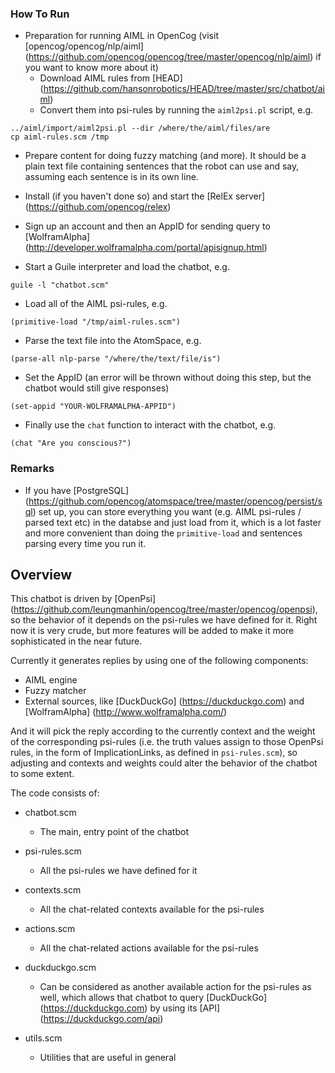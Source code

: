 ### How To Run
- Preparation for running AIML in OpenCog (visit [opencog/opencog/nlp/aiml] (https://github.com/opencog/opencog/tree/master/opencog/nlp/aiml) if you want to know more about it)
  - Download AIML rules from [HEAD] (https://github.com/hansonrobotics/HEAD/tree/master/src/chatbot/aiml)
  - Convert them into psi-rules by running the `aiml2psi.pl` script, e.g.
```
../aiml/import/aiml2psi.pl --dir /where/the/aiml/files/are
cp aiml-rules.scm /tmp
```

- Prepare content for doing fuzzy matching (and more). It should be a plain text file containing sentences that the robot can use and say, assuming each sentence is in its own line.

- Install (if you haven't done so) and start the [RelEx server] (https://github.com/opencog/relex)

- Sign up an account and then an AppID for sending query to [WolframAlpha] (http://developer.wolframalpha.com/portal/apisignup.html)

- Start a Guile interpreter and load the chatbot, e.g.
```
guile -l "chatbot.scm"
```

- Load all of the AIML psi-rules, e.g.
```
(primitive-load "/tmp/aiml-rules.scm")
```

- Parse the text file into the AtomSpace, e.g.
```
(parse-all nlp-parse "/where/the/text/file/is")
```

- Set the AppID (an error will be thrown without doing this step, but the chatbot would still give responses)
```
(set-appid "YOUR-WOLFRAMALPHA-APPID")
```

- Finally use the `chat` function to interact with the chatbot, e.g.
```
(chat "Are you conscious?")
```

### Remarks
- If you have [PostgreSQL] (https://github.com/opencog/atomspace/tree/master/opencog/persist/sql) set up, you can store everything you want (e.g. AIML psi-rules / parsed text etc) in the databse and just load from it, which is a lot faster and more convenient than doing the `primitive-load` and sentences parsing every time you run it.

## Overview
This chatbot is driven by [OpenPsi] (https://github.com/leungmanhin/opencog/tree/master/opencog/openpsi), so the behavior of it depends on the psi-rules we have defined for it. Right now it is very crude, but more features will be added to make it more sophisticated in the near future.

Currently it generates replies by using one of the following components:
- AIML engine
- Fuzzy matcher
- External sources, like [DuckDuckGo] (https://duckduckgo.com) and [WolframAlpha] (http://www.wolframalpha.com/)

And it will pick the reply according to the currently context and the weight of the corresponding psi-rules (i.e. the truth values assign to those OpenPsi rules, in the form of ImplicationLinks, as defined in `psi-rules.scm`), so adjusting and contexts and weights could alter the behavior of the chatbot to some extent.

The code consists of:
- chatbot.scm
  - The main, entry point of the chatbot

- psi-rules.scm
  - All the psi-rules we have defined for it

- contexts.scm
  - All the chat-related contexts available for the psi-rules

- actions.scm
  - All the chat-related actions available for the psi-rules

- duckduckgo.scm
  - Can be considered as another available action for the psi-rules as well, which allows that chatbot to query [DuckDuckGo] (https://duckduckgo.com) by using its [API] (https://duckduckgo.com/api)

- utils.scm
  - Utilities that are useful in general
